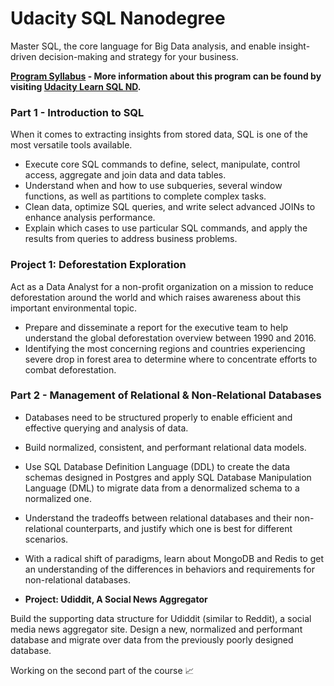 # Udacity SQL Nanodegree 
Master SQL, the core language for Big Data analysis, and enable insight-driven decision-making and strategy for your business.

**[Program Syllabus](https://github.com/phphoebe/udacity-sql-nd-projects/blob/master/SQL%2BNanodegree%2BProgram%2BSyllabus.pdf) - More information about this program can be found by visiting [Udacity Learn SQL ND](https://www.udacity.com/course/learn-sql--nd072).**

### Part 1 - Introduction to SQL

When it comes to extracting insights from stored data, SQL is one of the most versatile tools available. 
* Execute core SQL commands to define, select, manipulate, control access, aggregate and join data and data tables. 
* Understand when and how to use subqueries, several window functions, as well as partitions to complete complex tasks. 
* Clean data, optimize SQL queries, and write select advanced JOINs to enhance analysis performance. 
* Explain which cases to use particular SQL commands, and apply the results from queries to address business problems.

### Project 1: Deforestation Exploration

Act as a Data Analyst for a non-profit organization on a mission to reduce deforestation around the world and which raises awareness about this important environmental topic.
* Prepare and disseminate a report for the executive team to help understand the global deforestation overview between 1990 and 2016. 
* Identifying the most concerning regions and countries experiencing severe drop in forest area to determine where to concentrate efforts to combat deforestation.


### Part 2 - Management of Relational & Non-Relational Databases

* Databases need to be structured properly to enable efficient and effective querying and analysis of data. 
* Build normalized, consistent, and performant relational data models. 
* Use SQL Database Definition Language (DDL) to create the data schemas designed in Postgres and apply SQL Database Manipulation Language (DML) to migrate data from a denormalized schema to a normalized one. 
* Understand the tradeoffs between relational databases and their non-relational counterparts, and justify which one is best for different scenarios. 
* With a radical shift of paradigms, learn about MongoDB and Redis to get an understanding of the differences in behaviors and requirements for non-relational databases.

* **Project: Udiddit, A Social News Aggregator**

Build the supporting data structure for Udiddit (similar to Reddit), a social media news aggregator site. Design a new, normalized and performant database and migrate over data from the previously poorly designed database.

Working on the second part of the course :chart_with_upwards_trend:
